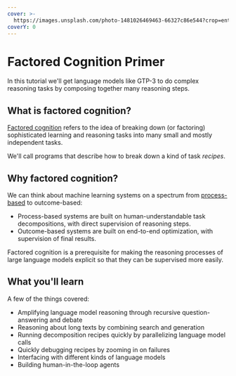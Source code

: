 ```yaml
---
cover: >-
  https://images.unsplash.com/photo-1481026469463-66327c86e544?crop=entropy&cs=tinysrgb&fm=jpg&ixid=MnwxOTcwMjR8MHwxfHNlYXJjaHw2fHxibHVlJTIwd2hpdGV8ZW58MHx8fHwxNjYyODM4MTE4&ixlib=rb-1.2.1&q=80
coverY: 0
---
```


# Factored Cognition Primer

In this tutorial we'll get language models like GTP-3 to do complex reasoning tasks by composing together many reasoning steps.

## What is factored cognition?

[Factored cognition](https://ought.org/research/factored-cognition) refers to the idea of breaking down (or factoring) sophisticated learning and reasoning tasks into many small and mostly independent tasks.

We'll call programs that describe how to break down a kind of task _recipes_.

## Why factored cognition?

We can think about machine learning systems on a spectrum from [process-based](https://ought.org/updates/2022-04-06-process) to outcome-based:

* Process-based systems are built on human-understandable task decompositions, with direct supervision of reasoning steps.
* Outcome-based systems are built on end-to-end optimization, with supervision of final results.

Factored cognition is a prerequisite for making the reasoning processes of large language models explicit so that they can be supervised more easily.

## What you'll learn

A few of the things covered:

* Amplifying language model reasoning through recursive question-answering and debate
* Reasoning about long texts by combining search and generation
* Running decomposition recipes quickly by parallelizing language model calls
* Quickly debugging recipes by zooming in on failures
* Interfacing with different kinds of language models
* Building human-in-the-loop agents
